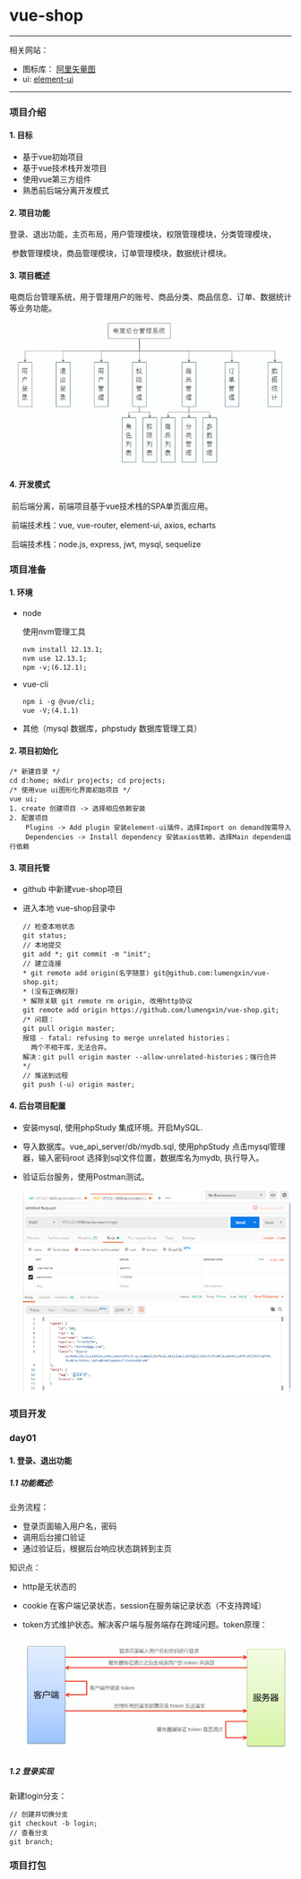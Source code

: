 # vue-shop

<hr />

相关网站：

- 图标库： [阿里矢量图](https://www.iconfont.cn/manage/index?manage_type=myprojects&projectId=1563784)
- ui:  [element-ui](https://element.eleme.cn/#/zh-CN/component/form)

<hr />



### 项目介绍

#### 1. 目标

- 基于vue初始项目
- 基于vue技术栈开发项目
- 使用vue第三方组件
- 熟悉前后端分离开发模式

#### 2. 项目功能

​	登录、退出功能，主页布局，用户管理模块，权限管理模块，分类管理模块，

​	参数管理模块，商品管理模块，订单管理模块，数据统计模块。

####  3. 项目概述

​	电商后台管理系统，用于管理用户的账号、商品分类、商品信息、订单、数据统计等业务功能。

<img src=".\images\功能.png" alt="功能" style="zoom:80%;" />

#### 4. 开发模式

​	前后端分离，前端项目基于vue技术栈的SPA单页面应用。

​	前端技术栈：vue, vue-router, element-ui, axios, echarts

​	后端技术栈：node.js, express, jwt, mysql, sequelize

### 项目准备

#### 1. 环境

- node

  使用nvm管理工具

  ```
  nvm install 12.13.1;
  nvm use 12.13.1;
  npm -v;(6.12.1);
  ```

- vue-cli

  ```
  npm i -g @vue/cli;
  vue -V;(4.1.1)
  ```

- 其他（mysql 数据库，phpstudy 数据库管理工具）

#### 2. 项目初始化

```
/* 新建目录 */
cd d:home; mkdir projects; cd projects;
/* 使用vue ui图形化界面初始项目 */
vue ui;
1. create 创建项目 -> 选择相应依赖安装
2. 配置项目
	Plugins -> Add plugin 安装element-ui插件，选择Import on demand按需导入
	Dependencies -> Install dependency 安装axios依赖，选择Main dependen运行依赖
```

#### 3. 项目托管

- github 中新建vue-shop项目

- 进入本地 vue-shop目录中

  ```
  // 检查本地状态
  git status;
  // 本地提交
  git add *; git commit -m "init";
  // 建立连接
  * git remote add origin(名字随意) git@github.com:lumengxin/vue-shop.git;
  * (没有正确权限)
  * 解除关联 git remote rm origin, 改用http协议
  git remote add origin https://github.com/lumengxin/vue-shop.git;
  /* 问题：
  git pull origin master;
  报错 - fatal: refusing to merge unrelated histories；
  	两个不相干库，无法合并。
  解决：git pull origin master --allow-unrelated-histories；强行合并
  */
  // 推送到远程
  git push (-u) origin master;
  ```

#### 4. 后台项目配置

- 安装mysql, 使用phpStudy 集成环境。开启MySQL.

- 导入数据库。vue_api_server/db/mydb.sql, 使用phpStudy 点击mysql管理器，输入密码root 选择到sql文件位置，数据库名为mydb, 执行导入。

- 验证后台服务，使用Postman测试。

  <img src=".\images\postman.png" alt="postman" />



### 项目开发

### day01

#### 1. 登录、退出功能

<h5>1.1 功能概述: </h5>

业务流程：

- 登录页面输入用户名，密码
- 调用后台接口验证
- 通过验证后，根据后台响应状态跳转到主页

知识点：

- http是无状态的

- cookie 在客户端记录状态，session在服务端记录状态（不支持跨域）

- token方式维护状态。解决客户端与服务端存在跨域问题。token原理：

  ![token](.\images\token.png)

<h5>1.2 登录实现</h5>

新建login分支：

```
// 创建并切换分支
git checkout -b login;
// 查看分支
git branch;
```





### 项目打包

